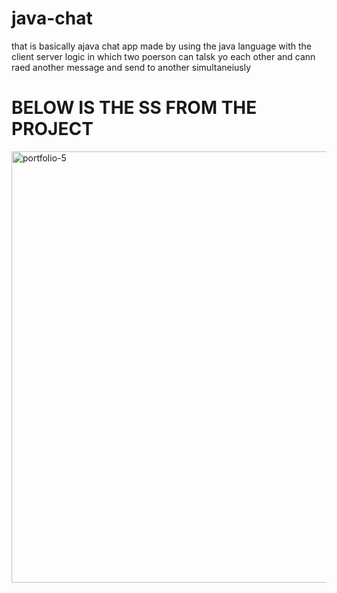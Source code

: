 # java-chat
that is basically ajava chat app made by using the java language with the client server logic in which two poerson can talsk yo each other and cann raed another message and send to another simultaneiusly
<h1>BELOW IS THE SS FROM THE PROJECT</h1>
<img width="690" alt="portfolio-5" src="https://user-images.githubusercontent.com/74523129/153156587-b399a24d-ca58-4be2-9548-4cbb1d456a5b.PNG">
